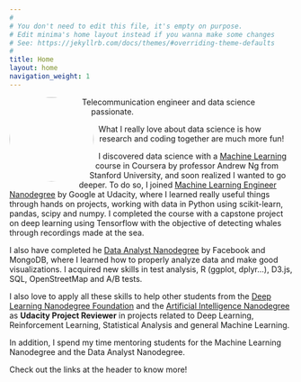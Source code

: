 ```yaml
---
#
# You don't need to edit this file, it's empty on purpose.
# Edit minima's home layout instead if you wanna make some changes
# See: https://jekyllrb.com/docs/themes/#overriding-theme-defaults
#
title: Home
layout: home
navigation_weight: 1
---
```


<img class="profile-img" src="../img/photo_small.jpg">

<style>
.profile-img{
	shape-outside: circle(50%);
	clip-path: circle(50%);
	height: 150px;
	width:150px; 
	border-radius: 50%;
	float:left;
	margin-right: 10px;
	margin-bottom: 10px;
}
.nothing a:link {
   color:inherit;
}
</style>


Telecommunication engineer and data science passionate.


What I really love about data science is how research and coding together are much more fun! 

I discovered data science with a [Machine Learning](https://www.coursera.org/learn/machine-learning) course in Coursera by professor Andrew Ng from Stanford University, and soon realized I wanted to go deeper. To do so, I joined [Machine Learning Engineer Nanodegree](https://www.udacity.com/course/machine-learning-engineer-nanodegree--nd009) by Google at Udacity, where I learned really useful things through hands on projects, working with data in Python using scikit-learn, pandas, scipy and numpy.  I completed the course with a capstone project on deep learning using Tensorflow with the objective of detecting whales through recordings made at the sea.

I also have completed he [Data Analyst Nanodegree](https://www.udacity.com/course/data-analyst-nanodegree--nd002) by Facebook and MongoDB, where I learned how to properly analyze data and make good visualizations. I acquired new skills in test analysis, R (ggplot, dplyr...), D3.js, SQL, OpenStreetMap and A/B tests.


I also love to apply all these skills to help other students from the [Deep Learning Nanodegree Foundation](https://www.udacity.com/course/deep-learning-nanodegree-foundation--nd101) and the [Artificial Intelligence Nanodegree](https://www.udacity.com/course/artificial-intelligence-nanodegree--nd889) as **Udacity Project Reviewer** in projects related to Deep Learning, Reinforcement Learning, Statistical Analysis and general Machine Learning.


In addition, I spend my time mentoring students for the Machine Learning Nanodegree and the Data Analyst Nanodegree.



Check out the links at the header to know more!



